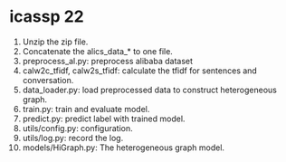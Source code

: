 # icassp 22
1. Unzip the zip file.
2. Concatenate the alics_data_* to one file.
3. preprocess_al.py: preprocess alibaba dataset
4. calw2c_tfidf, calw2s_tfidf: calculate the tfidf for sentences and conversation.
5. data_loader.py: load preprocessed data to construct heterogeneous graph.
6. train.py: train and evaluate model.
7. predict.py: predict label with trained model.
8. utils/config.py: configuration.
9. utils/log.py: record the log.
10. models/HiGraph.py: The heterogeneous graph model.
